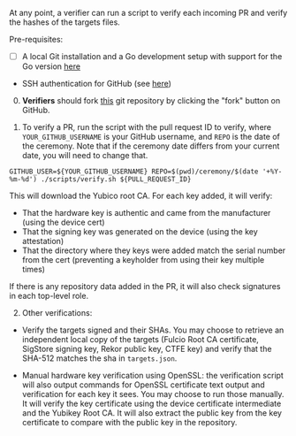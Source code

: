At any point, a verifier can run a script to verify each incoming PR and verify the hashes of the targets files.

Pre-requisites:
- [ ] A local Git installation and a Go development setup with support for the Go version [here](https://github.com/sigstore/root-signing/blob/1d4462a5deaffbe3055b5e3fe3c53d1918594159/go.mod#L3)
* SSH authentication for GitHub (see [here](https://docs.github.com/en/authentication/connecting-to-github-with-ssh))

0. **Verifiers** should fork [this](https://github.com/sigstore/root-signing) git repository by clicking the "fork" button on GitHub.

1. To verify a PR, run the script with the pull request ID to verify, where `YOUR_GITHUB_USERNAME` is your GitHub username, and `REPO` is the date of the ceremony. Note that if the ceremony date differs from your current date, you will need to change that.

```
GITHUB_USER=${YOUR_GITHUB_USERNAME} REPO=$(pwd)/ceremony/$(date '+%Y-%m-%d') ./scripts/verify.sh ${PULL_REQUEST_ID}
```

This will download the Yubico root CA. For each key added, it will verify:
* That the hardware key is authentic and came from the manufacturer (using the device cert)
* That the signing key was generated on the device (using the key attestation)
* That the directory where they keys were added match the serial number from the cert (preventing a keyholder from using their key multiple times)

If there is any repository data added in the PR, it will also check signatures in each top-level role.

2. Other verifications:

  * Verify the targets signed and their SHAs. You may choose to retrieve an independent local copy of the targets (Fulcio Root CA certificate, SigStore signing key, Rekor public key, CTFE key) and verify that the SHA-512 matches the sha in `targets.json`.

  * Manual hardware key verification using OpenSSL: the verification script will also output commands for OpenSSL certificate text output and verification for each key it sees. You may choose to run those manually. It will verify the key certificate using the device certificate intermediate and the Yubikey Root CA. It will also extract the public key from the key certificate to compare with the public key in the repository.


